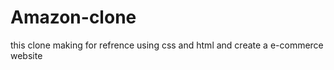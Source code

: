 # Amazon-clone
this clone making for refrence 
using css and html and create a e-commerce website  
